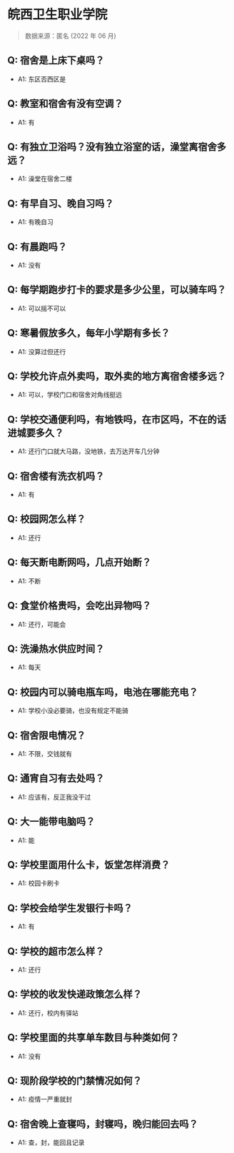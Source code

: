 # 皖西卫生职业学院

> 数据来源：匿名 (2022 年 06 月)

## Q: 宿舍是上床下桌吗？

- A1: 东区否西区是

## Q: 教室和宿舍有没有空调？

- A1: 有

## Q: 有独立卫浴吗？没有独立浴室的话，澡堂离宿舍多远？

- A1: 澡堂在宿舍二楼

## Q: 有早自习、晚自习吗？

- A1: 有晚自习

## Q: 有晨跑吗？

- A1: 没有

## Q: 每学期跑步打卡的要求是多少公里，可以骑车吗？

- A1: 可以摇不可以

## Q: 寒暑假放多久，每年小学期有多长？

- A1: 没算过但还行

## Q: 学校允许点外卖吗，取外卖的地方离宿舍楼多远？

- A1: 可以，学校门口和宿舍对角线挺远

## Q: 学校交通便利吗，有地铁吗，在市区吗，不在的话进城要多久？

- A1: 还行门口就大马路，没地铁，去万达开车几分钟

## Q: 宿舍楼有洗衣机吗？

- A1: 有

## Q: 校园网怎么样？

- A1: 还行

## Q: 每天断电断网吗，几点开始断？

- A1: 不断

## Q: 食堂价格贵吗，会吃出异物吗？

- A1: 还行，可能会

## Q: 洗澡热水供应时间？

- A1: 每天

## Q: 校园内可以骑电瓶车吗，电池在哪能充电？

- A1: 学校小没必要骑，也没有规定不能骑

## Q: 宿舍限电情况？

- A1: 不限，交钱就有

## Q: 通宵自习有去处吗？

- A1: 应该有，反正我没干过

## Q: 大一能带电脑吗？

- A1: 能

## Q: 学校里面用什么卡，饭堂怎样消费？

- A1: 校园卡刷卡

## Q: 学校会给学生发银行卡吗？

- A1: 有

## Q: 学校的超市怎么样？

- A1: 还行

## Q: 学校的收发快递政策怎么样？

- A1: 还行，校内有驿站

## Q: 学校里面的共享单车数目与种类如何？

- A1: 没有

## Q: 现阶段学校的门禁情况如何？

- A1: 疫情一严重就封

## Q: 宿舍晚上查寝吗，封寝吗，晚归能回去吗？

- A1: 查，封，能回且记录

